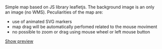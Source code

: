 Simple map based on JS library leafletjs.
The background image is an only an image (no WMS).
Peculiarities of the map are:
- use of animated SVG markers
- map drag will be automatically perfomed related to the mouse moviment
- no possible to zoom or drag using mouse wheel or left mouse button
 
<a href="https://rawgit.com/pafavero/mapWithSvgMarkers/master/index.html" target="_blank" >Show preview</a>
